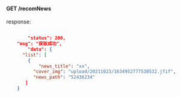 #### GET /recomNews

response:

```json

		"status": 200,
    "msg": "获取成功",
		"data": {
      "list": [
        {
         	"news_title": "xx",
          "cover_img": "upload/20211023/1634952777530532.jfif",
          "news_path": "52436234"
       ]
    }
```


